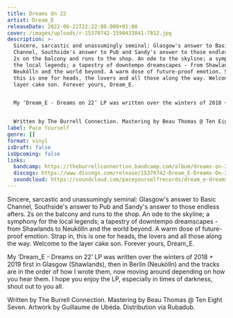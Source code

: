 ```yaml
---
title: Dreams On 22
artist: Dream_E
releaseDate: 2022-06-22T22:22:00.000+01:00
cover: /images/uploads/r-15370742-1590433841-7812.jpg
description: >-
  Sincere, sarcastic and unassumingly seminal: Glasgow's answer to Basic
  Channel, Southside's answer to Pub and Sandy's answer to those endless afters.
  2s on the balcony and runs to the shop. An ode to the skyline; a symphony for
  the local legends; a tapestry of downtempo dreamscapes - from Shawlands to
  Neukölln and the world beyond. A warm dose of future-proof emotion. Strap in,
  this is one for heads, the lovers and all those along the way. Welcome to the
  layer cake son. Forever yours, Dream_E.


  My ‘Dream_E - Dreams on 22’ LP was written over the winters of 2018 + 2019 first in Glasgow (Shawlands), then in Berlin (Neukölln) and the tracks are in the order of how I wrote them, now moving around depending on how you hear them. I hope you enjoy the LP, especially in times of darkness, shout out to you all.


  Written by The Burrell Connection. Mastering by Beau Thomas @ Ten Eight Seven. Artwork by Guillaume de Ubéda. Distribution via Rubadub.
label: Pace Yourself
genre: []
format: vinyl
isDraft: false
isUpcoming: false
links:
  bandcamp: https://theburrellconnection.bandcamp.com/album/dreams-on-22-pace-yourself
  discogs: https://www.discogs.com/release/15370742-Dream_E-Dreams-On-22-
  soundcloud: https://soundcloud.com/paceyourselfrecords/dream_e-dreams-on-22-pace002?in=theburrellconnection/sets/releases
---
```

Sincere, sarcastic and unassumingly seminal: Glasgow's answer to Basic Channel, Southside's answer to Pub and Sandy's answer to those endless afters. 2s on the balcony and runs to the shop. An ode to the skyline; a symphony for the local legends; a tapestry of downtempo dreamscapes - from Shawlands to Neukölln and the world beyond. A warm dose of future-proof emotion. Strap in, this is one for heads, the lovers and all those along the way. Welcome to the layer cake son. Forever yours, Dream_E.



My ‘Dream_E - Dreams on 22’ LP was written over the winters of 2018 + 2019 first in Glasgow (Shawlands), then in Berlin (Neukölln) and the tracks are in the order of how I wrote them, now moving around depending on how you hear them. I hope you enjoy the LP, especially in times of darkness, shout out to you all.



Written by The Burrell Connection. Mastering by Beau Thomas @ Ten Eight Seven. Artwork by Guillaume de Ubéda. Distribution via Rubadub.
